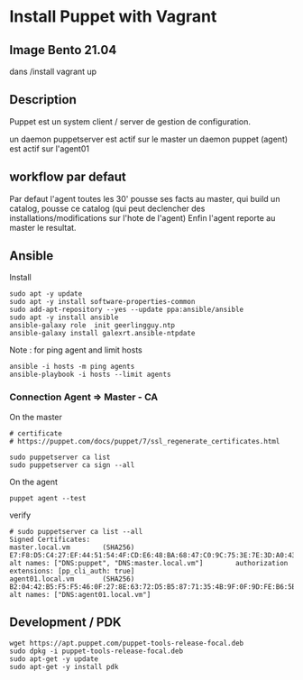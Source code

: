 # Install Puppet with Vagrant
## Image Bento 21.04
dans /install
vagrant up

## Description
Puppet est un system client / server de gestion de configuration.

un daemon puppetserver est actif sur le master
un daemon puppet (agent) est actif sur l'agent01

## workflow par defaut
Par defaut l'agent toutes les 30' pousse ses facts au master, qui build un catalog, pousse ce catalog (qui peut declencher des installations/modifications sur l'hote de l'agent)
Enfin l'agent reporte au master le resultat.

## Ansible
Install

````
sudo apt -y update
sudo apt -y install software-properties-common
sudo add-apt-repository --yes --update ppa:ansible/ansible
sudo apt -y install ansible
ansible-galaxy role  init geerlingguy.ntp
ansible-galaxy install galexrt.ansible-ntpdate
````

Note : for ping agent and limit hosts
````
ansible -i hosts -m ping agents
ansible-playbook -i hosts --limit agents 
````

### Connection Agent => Master - CA 
On the master
````
# certificate
# https://puppet.com/docs/puppet/7/ssl_regenerate_certificates.html

sudo puppetserver ca list
sudo puppetserver ca sign --all
````

On the agent
````
puppet agent --test
````

verify
````
# sudo puppetserver ca list --all
Signed Certificates:
master.local.vm        (SHA256)  E7:F8:D5:C4:27:EF:44:51:54:4F:CD:E6:48:BA:68:47:C0:9C:75:3E:7E:3D:A0:43:39:8E:94:C5:5B:70:CB:D5 alt names: ["DNS:puppet", "DNS:master.local.vm"]        authorization extensions: [pp_cli_auth: true]
agent01.local.vm       (SHA256)  B2:04:42:B5:F5:F5:46:0F:27:8E:63:72:D5:B5:87:71:35:4B:9F:0F:9D:FE:B6:5B:DC:DE:4E:A8:8F:D6:92:17 alt names: ["DNS:agent01.local.vm"]
````

## Development / PDK
````
wget https://apt.puppet.com/puppet-tools-release-focal.deb
sudo dpkg -i puppet-tools-release-focal.deb
sudo apt-get -y update
sudo apt-get -y install pdk
````
